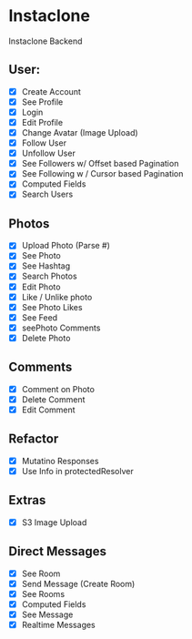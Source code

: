 # Instaclone

Instaclone Backend

## User:

- [x] Create Account
- [x] See Profile
- [x] Login
- [x] Edit Profile
- [x] Change Avatar (Image Upload)
- [x] Follow User
- [x] Unfollow User
- [x] See Followers  w/ Offset based Pagination
- [x] See Following w / Cursor based Pagination
- [x] Computed Fields
- [x] Search Users

## Photos

- [x] Upload Photo (Parse #)
- [x] See Photo
- [x] See Hashtag
- [x] Search Photos
- [x] Edit Photo
- [x] Like / Unlike photo
- [x] See Photo Likes
- [x] See Feed
- [x] seePhoto Comments
- [x] Delete Photo

## Comments

- [x] Comment on Photo
- [x] Delete Comment
- [x] Edit Comment

## Refactor

- [x] Mutatino Responses
- [x] Use Info in protectedResolver

## Extras

- [x] S3 Image Upload

## Direct Messages

- [x] See Room
- [x] Send Message (Create Room)
- [x] See Rooms
- [x] Computed Fields
- [x] See Message
- [x] Realtime Messages